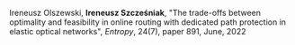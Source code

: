 Ireneusz Olszewski, **Ireneusz Szcześniak**, "The trade-offs between
optimality and feasibility in online routing with dedicated path
protection in elastic optical networks", *Entropy*, 24(7), paper 891,
June, 2022